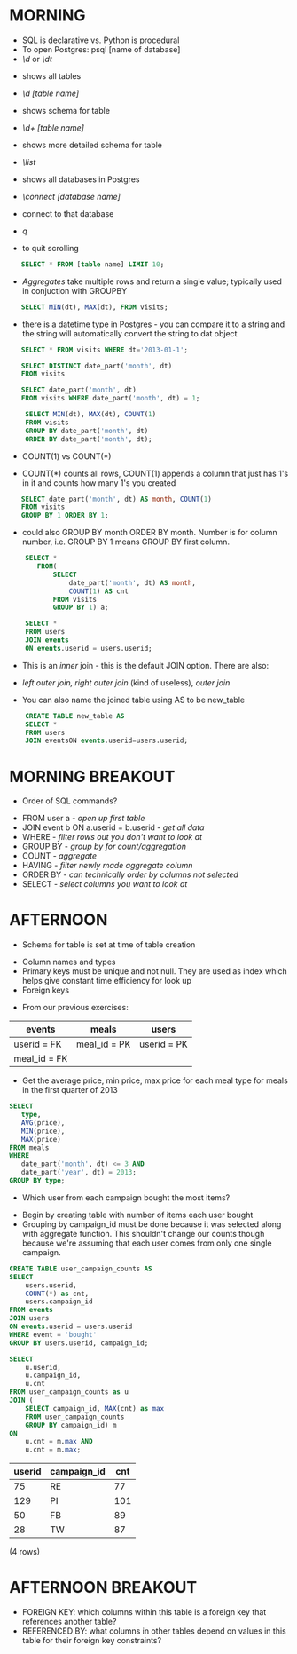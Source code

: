 # MORNING
 -  SQL is declarative vs. Python is procedural
 -  To open Postgres: psql [name of database]
 -  _\d_ or _\dt_
  *  shows all tables
 -  _\d [table name]_
  *  shows schema for table
 -  _\d+ [table name]_
  *  shows more detailed schema for table
 -  _\list_
  *  shows all databases in Postgres
 -  _\connect [database name]_
  *  connect to that database
 -  *q*
  *  to quit scrolling

 ```SQL
    SELECT * FROM [table name] LIMIT 10;
 ```
 -  _Aggregates_ take multiple rows and return a single value; typically used in conjuction with GROUPBY

 ```SQL
    SELECT MIN(dt), MAX(dt), FROM visits;
 ```
   - there is a datetime type in Postgres - you can compare it to a string and the string will automatically convert the string to dat object
 ```SQL
    SELECT * FROM visits WHERE dt='2013-01-1';
 ```
 ```SQL
    SELECT DISTINCT date_part('month', dt)
    FROM visits
```

 ```SQL
    SELECT date_part('month', dt)
    FROM visits WHERE date_part('month', dt) = 1;
```
```SQL
    SELECT MIN(dt), MAX(dt), COUNT(1)
    FROM visits
    GROUP BY date_part('month', dt)
    ORDER BY date_part('month', dt);
```
 - COUNT(1) vs COUNT(\*)
  * COUNT(\*) counts all rows, COUNT(1) appends a column that just has 1's in it and counts how many 1's you created

 ```SQL
    SELECT date_part('month', dt) AS month, COUNT(1)
    FROM visits
    GROUP BY 1 ORDER BY 1;
```
 - could also GROUP BY month ORDER BY month. Number is for column number, i.e. GROUP BY 1 means GROUP BY first column.

 ```SQL
     SELECT *
        FROM(
            SELECT
                date_part('month', dt) AS month,
                COUNT(1) AS cnt
            FROM visits
            GROUP BY 1) a;
```
```SQL
    SELECT *
    FROM users
    JOIN events
    ON events.userid = users.userid;
```
 - This is an _inner_ join - this is the default JOIN option. There are also:
  * _left outer join, right outer join_ (kind of useless), _outer join_
 - You can also name the joined table using AS to be new_table
```SQL
    CREATE TABLE new_table AS
    SELECT *
    FROM users
    JOIN eventsON events.userid=users.userid;
```

# MORNING BREAKOUT
 - Order of SQL commands?
  * FROM user a - _open up first table_
  * JOIN event b ON a.userid = b.userid - _get all data_
  * WHERE - _filter rows out you don't want to look at_
  * GROUP BY - _group by for count/aggregation_
  * COUNT - _aggregate_
  * HAVING - _filter newly made aggregate column_
  * ORDER BY - _can technically order by columns not selected_
  * SELECT - _select columns you want to look at_

# AFTERNOON

 - Schema for table is set at time of table creation
  * Column names and types
  * Primary keys must be unique and not null. They are used as index which helps give constant time efficiency for look up
  * Foreign keys
 - From our previous exercises:

| events   |    meals     |    users |
| ---------|--------------|----------|
| userid = FK | meal_id = PK | userid = PK |
| meal_id = FK |             |             |

 - Get the average price, min price, max price for each meal type for meals in the first quarter of 2013

 ```SQL
 SELECT
    type,
    AVG(price),
    MIN(price),
    MAX(price)
FROM meals
WHERE
    date_part('month', dt) <= 3 AND
    date_part('year', dt) = 2013;
GROUP BY type;
 ```

 - Which user from each campaign bought the most items?
  * Begin by creating table with number of items each user bought
  * Grouping by campaign_id must be done because it was selected along with aggregate function. This shouldn't change our counts though because we're assuming that each user comes from only one single campaign.

```SQL
CREATE TABLE user_campaign_counts AS
SELECT
    users.userid,
    COUNT(*) as cnt,
    users.campaign_id
FROM events
JOIN users
ON events.userid = users.userid
WHERE event = 'bought'
GROUP BY users.userid, campaign_id;
```
```SQL
SELECT
    u.userid,
    u.campaign_id,
    u.cnt
FROM user_campaign_counts as u
JOIN (
    SELECT campaign_id, MAX(cnt) as max
    FROM user_campaign_counts
    GROUP BY campaign_id) m
ON
    u.cnt = m.max AND
    u.cnt = m.max;
```

|userid | campaign_id | cnt|
|--------|-------------|-----|
|    75 | RE          |  77 |
|   129 | PI          | 101 |
|    50 | FB          |  89 |
|    28 | TW          |  87 |
(4 rows)

# AFTERNOON BREAKOUT

 - FOREIGN KEY: which columns within this table is a foreign key that references another table?
 - REFERENCED BY: what columns in other tables depend on values in this table for their foreign key constraints?
